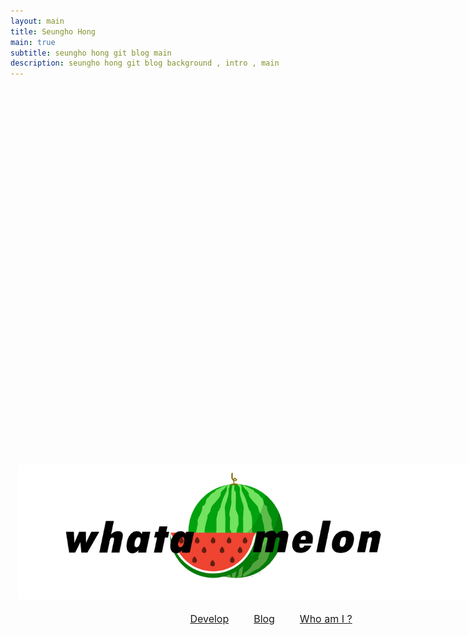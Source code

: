 ```yaml
---
layout: main
title: Seungho Hong
main: true
subtitle: seungho hong git blog main
description: seungho hong git blog background , intro , main
---
```

<style>

main,
footer>.footer_wrap,
.nav-container {
  margin: 0px 0px 0px 0px;
  max-width: 100%;
  width: 100%;
    @media (max-width: $break-small) {
        width: 88%;
    }
}
canvas {
    height:1080px;
    position:relative;
}
.in {
    position:absolute;
    max-width:1000px;
    left:25%;
    top:20%;
    z-index:1;
}

section.skill {
    margin-left:33%;
    li.skill_name {
        display: inline-block;
        font-family: $source;
        padding: 4px 14px;
        border-radius: 100px;
        border: solid 1px $grey-2;
        font-size: 16px;
        margin: 0 8px 14px 0;
    }
}

</style>

<div id="particles">
    <!-- <canvas class="pg-canvas" style="display: block; width:100%; height:100%;"></canvas> -->
</div>

<div class="in">
<img src="./img/logo.png"/>

<section class="skill">
<ul>
<li class="skill_name">
<a href="{{ '/develop' | prepend: site.baseurl }}" {% if current[1] == "develop" %} class="active"{% endif %} >Develop</a>
</li>
<li class="skill_name">
<a href="{{ '/blog' | prepend: site.baseurl }}" {% if current[1] == "blog" %} class="active"{% endif %} >Blog</a>
</li>
<li class="skill_name">
<a href="{{ '/about' | prepend: site.baseurl }}" {% if current[1] == "about" %} class="active"{% endif %} >Who am I ?</a>
</li>
</ul>
</section>

</div>



<!--<div class="intro-link">
            <a class="transition" href="http://ridicorp.com/" target="_blank">
                RIDI
            </a>
            <div class="underline-mask transition"></div>
            <div class="underline"></div>
        </div>. -->
    
